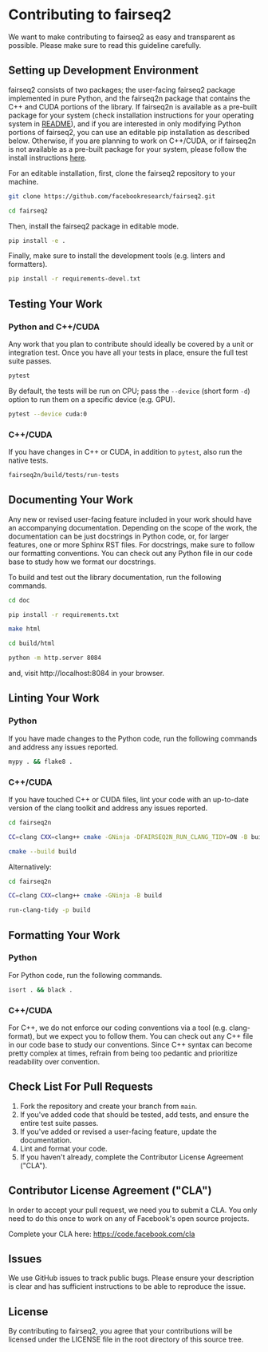 # Contributing to fairseq2
We want to make contributing to fairseq2 as easy and transparent as possible.
Please make sure to read this guideline carefully.


## Setting up Development Environment
fairseq2 consists of two packages; the user-facing fairseq2 package implemented
in pure Python, and the fairseq2n package that contains the C++ and CUDA
portions of the library. If fairseq2n is available as a pre-built package for
your system (check installation instructions for your operating system in
[README](.)), and if you are interested in only modifying Python portions of
fairseq2, you can use an editable pip installation as described below.
Otherwise, if you are planning to work on C++/CUDA, or if fairseq2n is not
available as a pre-built package for your system, please follow the install
instructions [here](INSTALL_FROM_SOURCE.md).

For an editable installation, first, clone the fairseq2 repository to your
machine.

```sh
git clone https://github.com/facebookresearch/fairseq2.git

cd fairseq2
```

Then, install the fairseq2 package in editable mode.

```sh
pip install -e .
```

Finally, make sure to install the development tools (e.g. linters and
formatters).

```sh
pip install -r requirements-devel.txt
```


## Testing Your Work

### Python and C++/CUDA
Any work that you plan to contribute should ideally be covered by a unit or
integration test. Once you have all your tests in place, ensure the full test
suite passes.

```sh
pytest
```

By default, the tests will be run on CPU; pass the `--device` (short form `-d`)
option to run them on a specific device (e.g. GPU).

```sh
pytest --device cuda:0
```

### C++/CUDA
If you have changes in C++ or CUDA, in addition to `pytest`, also run the native
tests.

```sh
fairseq2n/build/tests/run-tests
```


## Documenting Your Work
Any new or revised user-facing feature included in your work should have an
accompanying documentation. Depending on the scope of the work, the
documentation can be just docstrings in Python code, or, for larger features,
one or more Sphinx RST files. For docstrings, make sure to follow our formatting
conventions. You can check out any Python file in our code base to study how we
format our docstrings.

To build and test out the library documentation, run the following commands.

```sh
cd doc

pip install -r requirements.txt

make html

cd build/html

python -m http.server 8084
```

and, visit http://localhost:8084 in your browser.


## Linting Your Work

### Python
If you have made changes to the Python code, run the following commands and
address any issues reported.

```sh
mypy . && flake8 .
```

### C++/CUDA
If you have touched C++ or CUDA files, lint your code with an up-to-date version
of the clang toolkit and address any issues reported.

```sh
cd fairseq2n

CC=clang CXX=clang++ cmake -GNinja -DFAIRSEQ2N_RUN_CLANG_TIDY=ON -B build

cmake --build build
```

Alternatively:

```sh
cd fairseq2n

CC=clang CXX=clang++ cmake -GNinja -B build

run-clang-tidy -p build
```


## Formatting Your Work

### Python
For Python code, run the following commands.

```sh
isort . && black .
```

### C++/CUDA
For C++, we do not enforce our coding conventions via a tool (e.g.
clang-format), but we expect you to follow them. You can check out any C++ file
in our code base to study our conventions. Since C++ syntax can become pretty
complex at times, refrain from being too pedantic and prioritize readability
over convention.


## Check List For Pull Requests
1. Fork the repository and create your branch from `main`.
2. If you've added code that should be tested, add tests, and ensure the entire
   test suite passes.
3. If you've added or revised a user-facing feature, update the documentation.
4. Lint and format your code.
5. If you haven't already, complete the Contributor License Agreement ("CLA").


## Contributor License Agreement ("CLA")
In order to accept your pull request, we need you to submit a CLA. You only need
to do this once to work on any of Facebook's open source projects.

Complete your CLA here: <https://code.facebook.com/cla>


## Issues
We use GitHub issues to track public bugs. Please ensure your description is
clear and has sufficient instructions to be able to reproduce the issue.


## License
By contributing to fairseq2, you agree that your contributions will be licensed
under the LICENSE file in the root directory of this source tree.
